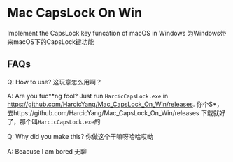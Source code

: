 # Mac CapsLock On Win
Implement the CapsLock key funcation of macOS in Windows
为Windows带来macOS下的CapsLock键功能

<h2>FAQs</h2>

Q: How to use? 这玩意怎么用啊？

A: Are you fuc**ng fool? Just run <code>HarcicCapsLock.exe</code> in https://github.com/HarcicYang/Mac_CapsLock_On_Win/releases. 
你个S*，去https://github.com/HarcicYang/Mac_CapsLock_On_Win/releases 下载就好了，那个叫<code>HarcicCapsLock.exe</code>的


Q: Why did you make this? 你做这个干嘛呀哈哈哎呦

A: Beacuse I am bored 无聊
